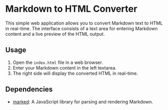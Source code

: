 # Markdown to HTML Converter

This simple web application allows you to convert Markdown text to HTML in real-time. The interface consists of a text area for entering Markdown content and a live preview of the HTML output.

## Usage

1. Open the `index.html` file in a web browser.
2. Enter your Markdown content in the left textarea.
3. The right side will display the converted HTML in real-time.

## Dependencies

- [marked](https://github.com/markedjs/marked): A JavaScript library for parsing and rendering Markdown.

